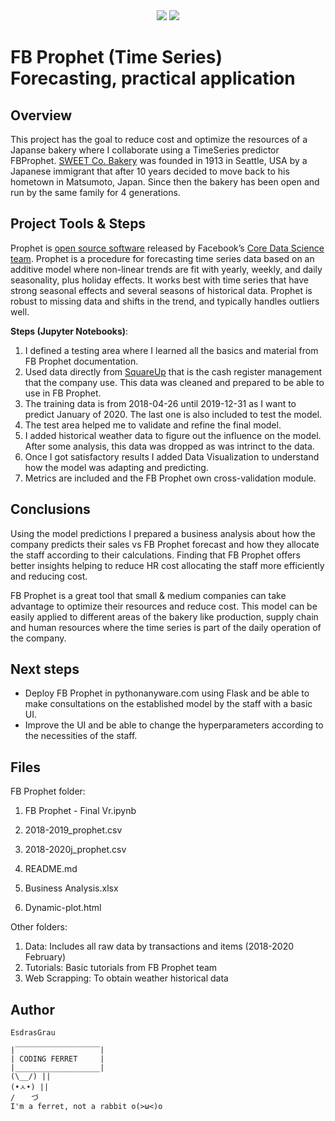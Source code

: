 <div style="text-align:center"><img src="https://user-images.githubusercontent.com/23629340/40541063-a07a0a8a-601a-11e8-91b5-2f13e4e6b441.png" /> <img src="https://www.sweet-bakery.co.jp/sites/default/files/logo.png" /></div>



# FB Prophet (Time Series) Forecasting, practical application

## Overview

This project has the goal to reduce cost and optimize the resources of a Japanse bakery where I collaborate using a TimeSeries predictor FBProphet. [SWEET Co. Bakery](https://www.sweet-bakery.co.jp/) was founded in 1913 in Seattle, USA by a Japanese immigrant that after 10 years decided to move back to his hometown in Matsumoto, Japan. Since then the bakery has been open and run by the same family for 4 generations. 



## Project Tools & Steps

Prophet is [open source software](https://code.facebook.com/projects/) released by Facebook’s [Core Data Science team](https://research.fb.com/category/data-science/).  Prophet is a procedure for forecasting time series data based on an additive model where non-linear trends are fit with yearly, weekly, and daily seasonality, plus holiday effects. It works best with time series that have strong seasonal effects and several seasons of historical data. Prophet is robust to missing data and shifts in the trend, and typically handles outliers well.

**Steps (Jupyter Notebooks)**:

1. I defined a testing area where I learned all the basics and material from FB Prophet documentation. 
2. Used data directly from [SquareUp](http://squareup.com/) that is the cash register management that the company use. This data was cleaned and prepared to be able to use in FB Prophet.
3. The training data is from 2018-04-26 until 2019-12-31 as I want to predict January of 2020.  The last one is also included to test the model.
4. The test area helped me to validate and refine the final model.
5. I added historical weather data to figure out the influence on the model. After some analysis, this data was dropped as was intrinct to the data.
6. Once I got satisfactory results I added Data Visualization to understand how the model was adapting and predicting.
7. Metrics are included and the FB Prophet own cross-validation module.



## Conclusions

Using the model predictions I prepared a business analysis about how the company predicts their sales vs FB Prophet forecast and how they allocate the staff according to their calculations. Finding that FB Prophet offers better insights helping to reduce HR cost allocating the staff more efficiently and reducing cost.

FB Prophet is a great tool that small & medium companies can take advantage to optimize their resources and reduce cost. This model can be easily applied to different areas of the bakery like production, supply chain and human resources where the time series is part of the daily operation of the company. 

## Next steps

- Deploy FB Prophet in pythonanyware.com using Flask and be able to make consultations on the established model by the staff with a basic UI.
- Improve the UI and be able to change the hyperparameters according to the necessities of the staff.



## Files 

FB Prophet folder:

1. FB Prophet - Final Vr.ipynb

2. 2018-2019_prophet.csv

3. 2018-2020j_prophet.csv

4. README.md

5. Business Analysis.xlsx

6. Dynamic-plot.html

Other folders:

1. Data: Includes all raw data by transactions and items (2018-2020 February)
2. Tutorials: Basic tutorials from FB Prophet team
3. Web Scrapping: To obtain weather historical data 

## Author

`EsdrasGrau`

```
|‾‾‾‾‾‾‾‾‾‾‾‾‾‾‾‾‾‾‾|
| CODING FERRET     |
|___________________|
(\__/) || 
(•ㅅ•) || 
/ 　 づ
I'm a ferret, not a rabbit o(>ω<)o 
```
